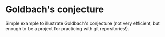 # Goldbach's conjecture

Simple example to illustrate Goldbach's conjecture (not very efficient, but
enough to be a project for practicing with git repositories!).
